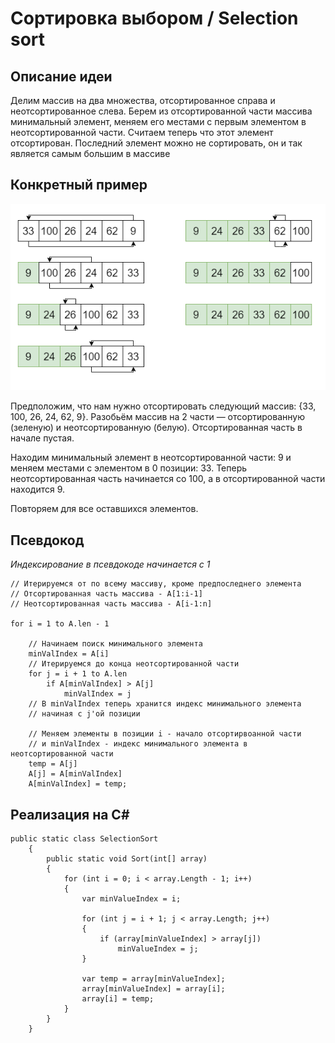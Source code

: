 ﻿# Сортировка выбором / Selection sort
## Описание идеи
Делим массив на два множества, отсортированное справа и неотсортированное слева. Берем из отсортированной части массива минимальный элемент, меняем его местами с первым элементом в неотсортированной части. Считаем теперь что этот элемент отсортирован. Последний элемент можно не сортировать, он и так является самым большим в массиве
## Конкретный пример
![Схема сортировки](./Images/sorting_diagram.png)

Предположим, что нам нужно отсортировать следующий массив: {33, 100, 26, 24, 62, 9}. Разобьём массив на 2 части — отсортированную (зеленую) и неотсортированную (белую). Отсортированная часть в начале пустая.

Находим минимальный элемент в неотсортированной части: 9 и меняем местами с элементом в 0 позиции: 33. Теперь неотсортированная часть начинается со 100, а в отсортированной части находится 9.

Повторяем для все оставшихся элементов.
## Псевдокод
*Индексирование в псевдокоде начинается с 1*
```
// Итерируемся от по всему массиву, кроме предпоследнего элемента
// Отсортированная часть массива - A[1:i-1]
// Неотсортированная часть массива - A[i-1:n]

for i = 1 to A.len - 1                  
    
    // Начинаем поиск минимального элемента
    minValIndex = A[i]                  
    // Итерируемся до конца неотсортированной части
    for j = i + 1 to A.len              
        if A[minValIndex] > A[j]        
            minValIndex = j             
    // В minValIndex теперь хранится индекс минимального элемента
    // начиная с j'ой позиции
    
    // Меняем элементы в позиции i - начало отсортирвоанной части
    // и minValIndex - индекс минимального элемента в неотсортированной части
    temp = A[j]                         
    A[j] = A[minValIndex]               
    A[minValIndex] = temp;              
```
## Реализация на C#
```
public static class SelectionSort
    {
        public static void Sort(int[] array)
        {
            for (int i = 0; i < array.Length - 1; i++)
            {
                var minValueIndex = i;
                
                for (int j = i + 1; j < array.Length; j++)
                {
                    if (array[minValueIndex] > array[j])
                        minValueIndex = j;
                }

                var temp = array[minValueIndex];
                array[minValueIndex] = array[i];
                array[i] = temp;
            }
        }
    }
```
